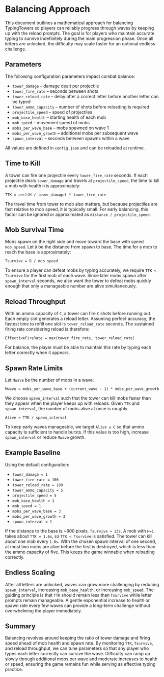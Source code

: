 # Balancing Approach

This document outlines a mathematical approach for balancing TypingTowers so players can reliably progress through waves by keeping up with the reload prompts. The goal is for players who maintain accurate typing to survive indefinitely during the main progression phase. Once all letters are unlocked, the difficulty may scale faster for an optional endless challenge.

## Parameters

The following configuration parameters impact combat balance:

- `tower_damage` – damage dealt per projectile
- `tower_fire_rate` – seconds between shots
- `tower_reload_rate` – delay after a correct letter before another letter can be typed
- `tower_ammo_capacity` – number of shots before reloading is required
- `projectile_speed` – speed of projectiles
- `mob_base_health` – starting health of each mob
- `mob_speed` – movement speed of mobs
- `mobs_per_wave_base` – mobs spawned on wave 1
- `mobs_per_wave_growth` – additional mobs per subsequent wave
- `spawn_interval` – seconds between spawns within a wave

All values are defined in `config.json` and can be reloaded at runtime.

## Time to Kill

A tower can fire one projectile every `tower_fire_rate` seconds. If each projectile deals `tower_damage` and travels at `projectile_speed`, the time to kill a mob with health `H` is approximately:

```
TTK = ceil(H / tower_damage) * tower_fire_rate
```

The travel time from tower to mob also matters, but because projectiles are fast relative to mob speed, it is typically small. For early balancing, this factor can be ignored or approximated as `distance / projectile_speed`.

## Mob Survival Time

Mobs spawn on the right side and move toward the base with speed `mob_speed`. Let `D` be the distance from spawn to base. The time for a mob to reach the base is approximately:

```
Tsurvive = D / mob_speed
```

To ensure a player can defeat mobs by typing accurately, we require `TTK < Tsurvive` for the first mob of each wave. Since later mobs spawn after `spawn_interval` seconds, we also want the tower to defeat mobs quickly enough that only a manageable number are alive simultaneously.

## Reload Throughput

With an ammo capacity of `C`, a tower can fire `C` shots before running out. Each empty slot generates a reload letter. Assuming perfect accuracy, the fastest time to refill one slot is `tower_reload_rate` seconds. The sustained firing rate considering reload is therefore:

```
EffectiveFireRate = max(tower_fire_rate, tower_reload_rate)
```

For balance, the player must be able to maintain this rate by typing each letter correctly when it appears.

## Spawn Rate Limits

Let `Mwave` be the number of mobs in a wave:

```
Mwave = mobs_per_wave_base + (current_wave - 1) * mobs_per_wave_growth
```

We choose `spawn_interval` such that the tower can kill mobs faster than they appear when the player keeps up with reloads. Given `TTK` and `spawn_interval`, the number of mobs alive at once is roughly:

```
Alive ≈ TTK / spawn_interval
```

To keep early waves manageable, we target `Alive ≤ C` so that ammo capacity is sufficient to handle bursts. If this value is too high, increase `spawn_interval` or reduce `Mwave` growth.

## Example Baseline

Using the default configuration:

- `tower_damage = 1`
- `tower_fire_rate = 100`
- `tower_reload_rate = 100`
- `tower_ammo_capacity = 5`
- `projectile_speed = 5`
- `mob_base_health = 1`
- `mob_speed = 1`
- `mobs_per_wave_base = 3`
- `mobs_per_wave_growth = 3`
- `spawn_interval = 1`

If the distance to the base is ~800 pixels, `Tsurvive ≈ 13s`. A mob with `H=1` takes about `TTK = 1.6s`, so `TTK < Tsurvive` is satisfied. The tower can kill about one mob every `1.6s`. With the chosen spawn interval of one second, at most two mobs are alive before the first is destroyed, which is less than the ammo capacity of five. This keeps the game winnable when reloading correctly.

## Endless Scaling

After all letters are unlocked, waves can grow more challenging by reducing `spawn_interval`, increasing `mob_base_health`, or increasing `mob_speed`. The guiding principle is that `TTK` should remain less than `Tsurvive` while letter prompts remain manageable. A gentle exponential increase to health or spawn rate every few waves can provide a long-term challenge without overwhelming the player immediately.

## Summary

Balancing revolves around keeping the ratio of tower damage and firing speed ahead of mob health and spawn rate. By monitoring `TTK`, `Tsurvive`, and reload throughput, we can tune parameters so that any player who types each letter correctly can survive the wave. Difficulty can ramp up slowly through additional mobs per wave and moderate increases to health or speed, ensuring the game remains fun while serving as effective typing practice.
